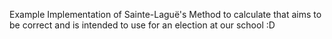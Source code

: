 Example Implementation of Sainte-Laguë's Method to calculate that aims to be correct and is intended to use for an election at our school :D